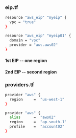 ### eip.tf
```sh
resource "aws_eip" "myeip" {
  vpc = "true"
}

resource "aws_eip" "myeip01" {
  domain = "vpc"
  provider = "aws.aws02"
}
```

#### 1st EIP -- one region 
#### 2nd EIP -- second region

### providers.tf
```sh
provider "aws" {
  region     =  "us-west-1"
}

provider "aws" {
  alias      =  "aws02"
  region     =  "ap-south-1"
  profile    =  "account02"
}
```
